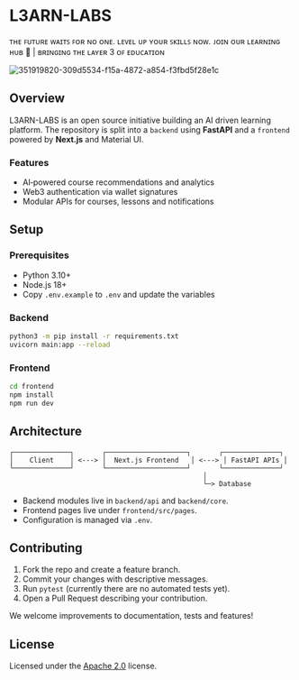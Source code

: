 # L3ARN-LABS
ᴛʜᴇ ꜰᴜᴛᴜʀᴇ ᴡᴀɪᴛꜱ ꜰᴏʀ ɴᴏ ᴏɴᴇ. ʟᴇᴠᴇʟ ᴜᴘ ʏᴏᴜʀ ꜱᴋɪʟʟꜱ ɴᴏᴡ. ᴊᴏɪɴ ᴏᴜʀ ʟᴇᴀʀɴɪɴɢ ʜᴜʙ 🍎
| ʙʀɪɴɢɪɴɢ ᴛʜᴇ ʟᴀʏᴇʀ 3 ᴏꜰ ᴇᴅᴜᴄᴀᴛɪᴏɴ

![351919820-309d5534-f15a-4872-a854-f3fbd5f28e1c](https://github.com/user-attachments/assets/8b673575-b861-42f7-8b9e-a6a145ec24b1)

## Overview

L3ARN-LABS is an open source initiative building an AI driven learning platform. The repository is split into a `backend` using **FastAPI** and a `frontend` powered by **Next.js** and Material UI.

### Features
- AI‑powered course recommendations and analytics
- Web3 authentication via wallet signatures
- Modular APIs for courses, lessons and notifications

## Setup

### Prerequisites
- Python 3.10+
- Node.js 18+
- Copy `.env.example` to `.env` and update the variables

### Backend
```bash
python3 -m pip install -r requirements.txt
uvicorn main:app --reload
```

### Frontend
```bash
cd frontend
npm install
npm run dev
```

## Architecture
```
┌──────────────┐       ┌────────────────────┐       ┌──────────────┐
│    Client    │ <---> │  Next.js Frontend   │ <---> │ FastAPI APIs │
└──────────────┘       └────────────────────┘       └──────────────┘
                                                │
                                                └─> Database
```
- Backend modules live in `backend/api` and `backend/core`.
- Frontend pages live under `frontend/src/pages`.
- Configuration is managed via `.env`.

## Contributing
1. Fork the repo and create a feature branch.
2. Commit your changes with descriptive messages.
3. Run `pytest` (currently there are no automated tests yet).
4. Open a Pull Request describing your contribution.

We welcome improvements to documentation, tests and features!

## License

Licensed under the [Apache 2.0](LICENSE) license.
